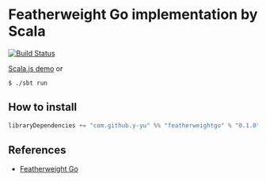 Featherweight Go implementation by Scala
===========================================

[![Build Status](https://travis-ci.com/y-yu/featherweight_go.svg?branch=master)](https://travis-ci.com/y-yu/featherweight_go)

[Scala.js demo](https://y-yu.github.io/featherweight_go/) or

```console
$ ./sbt run
```

## How to install

```scala
libraryDependencies += "com.github.y-yu" %% "featherweightgo" % "0.1.0"
```

## References

- [Featherweight Go](https://arxiv.org/abs/2005.11710)
